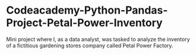 # Codeacademy-Python-Pandas-Project-Petal-Power-Inventory
Mini project where I, as a data analyst, was tasked to analyze the inventory of a fictitious gardening stores company called Petal Power Factory.

